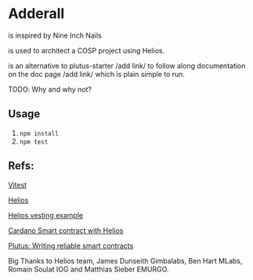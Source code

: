 # Adderall 
is inspired by Nine Inch Nails

is used to architect a COSP project using Helios.

is an alternative to plutus-starter /add link/ to follow along documentation on the doc page /add link/ which is plain simple to run.

TODO: Why and why not?


## Usage
1. `npm install`
2. `npm test`

## Refs:
[Vitest](https://vitest.dev/)

[Helios](https://github.com/Hyperion-BT/helios)

[Helios vesting example](https://github.com/lley154/helios-examples/tree/main/vesting)

[Cardano Smart contract with Helios](https://github.com/lley154/helios-examples/blob/main/docs/Cardano%20Smart%20Contracts%20with%20Helios.pdf)

[Plutus: Writing reliable smart contracts](https://leanpub.com/plutus-smart-contracts) 

Big Thanks to Helios team, James Dunseith Gimbalabs, Ben Hart MLabs, Romain Soulat IOG and Matthias Sieber EMURGO.

